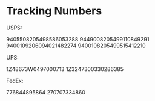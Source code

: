 #  Tracking Numbers

 USPS:
 
 9405508205498586053288
 9449008205499110849291
 9400109206094021482274
 9400108205499515412210

 UPS:
 
 1Z48673W0497000713
 1Z3247300330286385

 FedEx:
 
 776844895864
 270707334860
 
